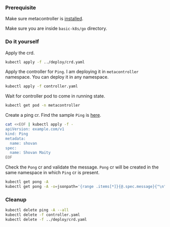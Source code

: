 ### Prerequisite

Make sure metacontroller is [installed](https://github.com/shovanmaity/metacontroller-by-example/tree/master/metacontroller).

Make sure you are inside `basic-k8s/go` directory.

### Do it yourself

Apply the crd.
```bash
kubectl apply -f ../deploy/crd.yaml
```

Apply the controller for `Ping`. I am deploying it in `metacontroller` namespace. You can deploy it in any namespace.
```bash
kubectl apply -f controller.yaml
```

Wait for controller pod to come in running state.
```bash
kubectl get pod -n metacontroller
```

Create a ping cr. Find the sample `Ping` is [here](https://github.com/shovanmaity/metacontroller-by-example/blob/master/basic-k8s/deploy/ping.yaml).
```bash
cat <<EOF | kubectl apply -f -
apiVersion: example.com/v1
kind: Ping
metadata:
  name: shovan
spec:
  name: Shovan Maity
EOF
```

Check the `Pong` cr and validate the message. `Pong` cr will be created in the same namespace in which `Ping` cr is present.
```bash
kubectl get pong -A
kubectl get pong -A -o=jsonpath='{range .items[*]}{@.spec.message}{"\n"}{end}'
```

### Cleanup

```bash
kubectl delete ping -A --all
kubectl delete -f controller.yaml
kubectl delete -f ../deploy/crd.yaml
```
